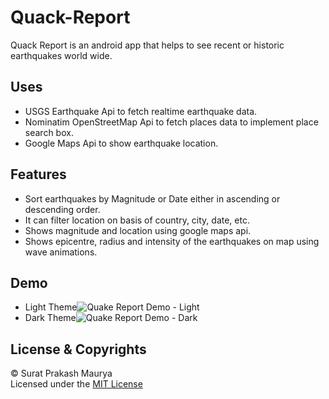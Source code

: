 # Quack-Report
Quack Report is an android app that helps to see recent or historic earthquakes world wide.

## Uses
- USGS Earthquake Api to fetch realtime earthquake data.
- Nominatim OpenStreetMap Api to fetch places data to implement place search box.
- Google Maps Api to show earthquake location.

## Features
- Sort earthquakes by Magnitude or Date either in ascending or descending order.
- It can filter location on basis of country, city, date, etc.
- Shows magnitude and location using google maps api.
- Shows epicentre, radius and intensity of the earthquakes on map using wave animations.

## Demo
- Light Theme![Quake Report Demo - Light](https://drive.google.com/uc?id=1Q4x5J12vBAHHbKoUzP0LLK9IU0T0ySnq&export=view)
- Dark Theme![Quake Report Demo - Dark](https://drive.google.com/uc?id=15N6twAySYGbfkIjlp6TA3mCxa4KAndY_&export=view)

## License & Copyrights
© Surat Prakash Maurya <br/>
Licensed under the [MIT License](LICENSE)
